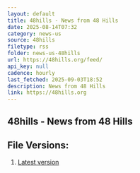 ```yaml
---
layout: default
title: 48hills - News from 48 Hills
date: 2025-08-14T07:32
category: news-us
source: 48hills
filetype: rss
folder: news-us-48hills
url: https://48hills.org/feed/
api_key: null
cadence: hourly
last_fetched: 2025-09-03T18:52
description: News from 48 Hills
link: https://48hills.org
---
```


## 48hills - News from 48 Hills

<div id="data-chart"></div>
<div id="data-table"></div>
<script>
document.addEventListener('DOMContentLoaded', function(){
  document.getElementById('data-table').textContent = 'This source isn't supported for tables yet.';
});
</script>

## File Versions:
1. [Latest version](./latest.rss)
